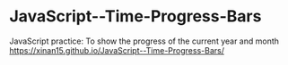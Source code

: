 # JavaScript--Time-Progress-Bars
JavaScript practice: To show the progress of the current year and month
<br>https://xinan15.github.io/JavaScript--Time-Progress-Bars/
